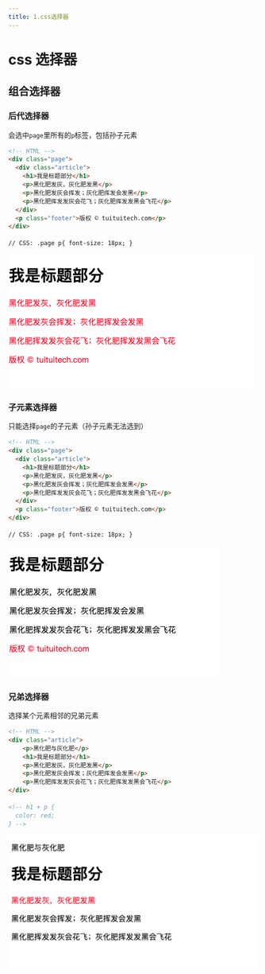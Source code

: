 ```yaml
---
title: 1.css选择器
---
```


# css 选择器

## 组合选择器

### 后代选择器

会选中`page`里所有的`p`标签，包括孙子元素

```html
<!-- HTML -->
<div class="page">
  <div class="article">
    <h1>我是标题部分</h1>
    <p>黑化肥发灰，灰化肥发黑</p>
    <p>黑化肥发灰会挥发；灰化肥挥发会发黑</p>
    <p>黑化肥挥发发灰会花飞；灰化肥挥发发黑会飞花</p>
  </div>
  <p class="footer">版权 © tuituitech.com</p>
</div>

// CSS: .page p{ font-size: 18px; }
```

![1.css-class-one](../image/css-class-one.png)

### 子元素选择器
只能选择`page`的子元素（孙子元素无法选到）

```html
<!-- HTML -->
<div class="page">
  <div class="article">
    <h1>我是标题部分</h1>
    <p>黑化肥发灰，灰化肥发黑</p>
    <p>黑化肥发灰会挥发；灰化肥挥发会发黑</p>
    <p>黑化肥挥发发灰会花飞；灰化肥挥发发黑会飞花</p>
  </div>
  <p class="footer">版权 © tuituitech.com</p>
</div>

// CSS: .page p{ font-size: 18px; }
```

![1.css-class-two](../image/css-class-two.png)

### 兄弟选择器
选择某个元素相邻的兄弟元素

```html
<!-- HTML -->
<div class="article">
    <p>黑化肥与灰化肥</p>
    <h1>我是标题部分</h1>
    <p>黑化肥发灰，灰化肥发黑</p>
    <p>黑化肥发灰会挥发；灰化肥挥发会发黑</p>
    <p>黑化肥挥发发灰会花飞；灰化肥挥发发黑会飞花</p>
</div>

<!-- h1 + p {
  color: red;
} -->
```
![3.css-class-3](../image/css-class-3.png)
